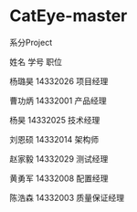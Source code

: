 # CatEye-master
系分Project

姓名	学号	职位

杨璐昊	14332026	项目经理

曹功炳	14332001	产品经理

杨昊	14332025	技术经理

刘恩硕	14332014	架构师

赵家毅	14332029	测试经理

黄勇军	14332008	配置经理

陈浩森	14332003	质量保证经理

